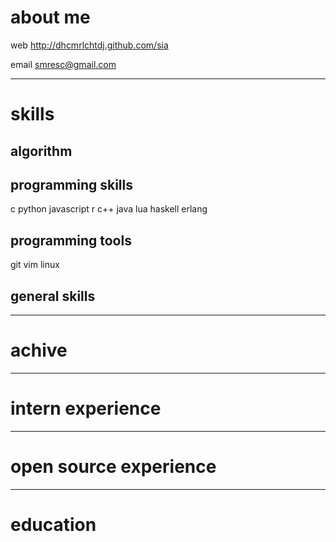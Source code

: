 # about me

web
    <http://dhcmrlchtdj.github.com/sia>

email
    smresc@gmail.com

------

# skills

## algorithm

## programming skills
c python javascript r
c++ java lua haskell erlang

## programming tools
git
vim
linux

## general skills

------

# achive

------

# intern experience

------

# open source experience

------

# education

